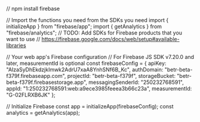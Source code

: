 // npm install firebase


// Import the functions you need from the SDKs you need
import { initializeApp } from "firebase/app";
import { getAnalytics } from "firebase/analytics";
// TODO: Add SDKs for Firebase products that you want to use
// https://firebase.google.com/docs/web/setup#available-libraries

// Your web app's Firebase configuration
// For Firebase JS SDK v7.20.0 and later, measurementId is optional
const firebaseConfig = {
  apiKey: "AIzaSyDhEkdzjkImwk2AdrU7xaA8YnhSNf6B_Kc",
  authDomain: "betr-beta-f379f.firebaseapp.com",
  projectId: "betr-beta-f379f",
  storageBucket: "betr-beta-f379f.firebasestorage.app",
  messagingSenderId: "250232768591",
  appId: "1:250232768591:web:a9ece3985feeea3b66c23a",
  measurementId: "G-02FLRXB6JK"
};

// Initialize Firebase
const app = initializeApp(firebaseConfig);
const analytics = getAnalytics(app);